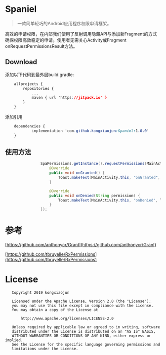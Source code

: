 # Spaniel

> 一款简单轻巧的Android应用程序权限申请框架。

高效的申请权限，在内部我们使用了反射调用隐藏API与添加新Fragment的方式确保权限高效稳定的申请。使用者无需关心Activity或Fragment onRequestPermissionsResult方法。

## Download

添加以下代码到最外层build.gradle:

```css
    allprojects {
        repositories {
            ...
            maven { url 'https://jitpack.io' }
        }
    }
```

添加引用

```css
    dependencies {
            implementation 'com.github.kongxiaojun:Spaniel:1.0.0'
    }
```

## 使用方法

```java
                SpaPermissions.getInstance().requestPermissions(MainActivity.this, new String[]{Manifest.permission.READ_EXTERNAL_STORAGE}, new PermissionsResultAction() {
                    @Override
                    public void onGranted() {
                        Toast.makeText(MainActivity.this, "onGranted", Toast.LENGTH_SHORT).show();
                    }

                    @Override
                    public void onDenied(String permission) {
                        Toast.makeText(MainActivity.this, "onDenied", Toast.LENGTH_SHORT).show();
                    }
                });
```

# 参考

[https://github.com/anthonycr/Grant](https://github.com/anthonycr/Grant)

[https://github.com/tbruyelle/RxPermissions](https://github.com/tbruyelle/RxPermissions)

# License

```
   Copyright 2019 kongxiaojun

   Licensed under the Apache License, Version 2.0 (the "License");
   you may not use this file except in compliance with the License.
   You may obtain a copy of the License at

       http://www.apache.org/licenses/LICENSE-2.0

   Unless required by applicable law or agreed to in writing, software
   distributed under the License is distributed on an "AS IS" BASIS,
   WITHOUT WARRANTIES OR CONDITIONS OF ANY KIND, either express or implied.
   See the License for the specific language governing permissions and
   limitations under the License.
```
